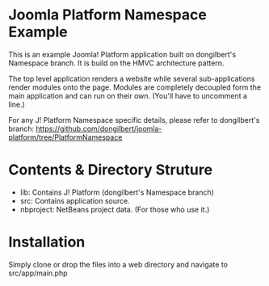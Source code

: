 Joomla Platform Namespace Example
=================================

This is an example Joomla! Platform application built on dongilbert's Namespace branch.
It is build on the HMVC architecture pattern.

The top level application renders a website while several sub-applications render modules onto the page.
Modules are completely decoupled form the main application and can run on their own. (You'll have to uncomment a line.)

For any J! Platform Namespace specific details, please refer to dongilbert's branch: https://github.com/dongilbert/joomla-platform/tree/PlatformNamespace


Contents & Directory Struture
=================================
- lib: Contains J! Platform (dongilbert's Namespace branch)
- src: Contains application source.
- nbproject: NetBeans project data. (For those who use it.)


Installation
=================================
Simply clone or drop the files into a web directory and navigate to src/app/main.php